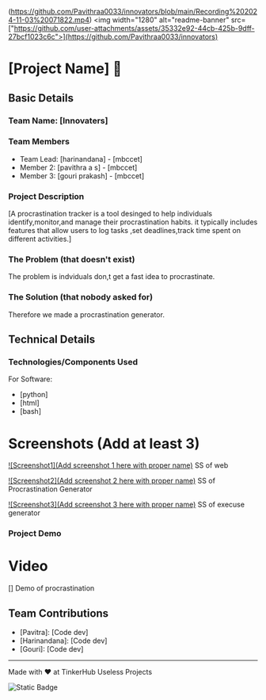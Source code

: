 (https://github.com/Pavithraa0033/innovators/blob/main/Recording%202024-11-03%20071822.mp4)
  <img width="1280" alt="readme-banner" src=["https://github.com/user-attachments/assets/35332e92-44cb-425b-9dff-27bcf1023c6c">](https://github.com/Pavithraa0033/innovators)

# [Project Name] 🎯


## Basic Details
### Team Name: [Innovaters]


### Team Members
- Team Lead: [harinandana] - [mbccet]
- Member 2: [pavithra a s] - [mbccet]
- Member 3: [gouri prakash] - [mbccet]

### Project Description
[A procrastination tracker is a tool desinged to help individuals identify,monitor,and manage their procrastination habits.
it typically includes features that allow users to log tasks ,set deadlines,track time spent on different activities.]

### The Problem (that doesn't exist)
The problem is indviduals don,t get a fast idea to procrastinate.

### The Solution (that nobody asked for)
Therefore we made a procrastination generator.

## Technical Details
### Technologies/Components Used
For Software:
- [python]
- [html]
- [bash]



# Screenshots (Add at least 3)
[![Screenshot1](Add screenshot 1 here with proper name)](https://github.com/Pavithraa0033/innovators/blob/main/Screenshot%20(12).png)
SS of web

[![Screenshot2](Add screenshot 2 here with proper name)](https://github.com/Pavithraa0033/innovators/blob/main/Screenshot%20(14).png)
SS of Procrastination Generator

[![Screenshot3](Add screenshot 3 here with proper name)](https://github.com/Pavithraa0033/innovators/blob/main/Screenshot%20(15).png)
SS of execuse generator
### Project Demo
# Video
[[]](https://github.com/Pavithraa0033/innovators/blob/main/Recording%202024-11-03%20071822.mp4)
Demo of procrastination


## Team Contributions
- [Pavitra]: [Code dev]
- [Harinandana]: [Code dev]
- [Gouri]: [Code dev]

---
Made with ❤️ at TinkerHub Useless Projects 

![Static Badge](https://img.shields.io/badge/TinkerHub-24?color=%23000000&link=https%3A%2F%2Fwww.tinkerhub.org%2F)
